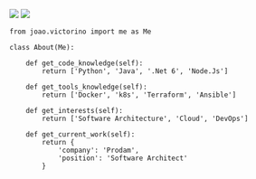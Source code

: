 [![](https://img.shields.io/badge/LinkedIn-joaovictorino-blue)](https://www.linkedin.com/in/joao-victorino/)
[![](https://img.shields.io/badge/Gmail-jhvictorino@mail.com-red)](mailto:jhvictorino@gmail.com)

```python3
from joao.victorino import me as Me

class About(Me):

    def get_code_knowledge(self):
        return ['Python', 'Java', '.Net 6', 'Node.Js']

    def get_tools_knowledge(self):
        return ['Docker', 'k8s', 'Terraform', 'Ansible']

    def get_interests(self):
        return ['Software Architecture', 'Cloud', 'DevOps']

    def get_current_work(self):
        return {
            'company': 'Prodam',
            'position': 'Software Architect'
        }

```
